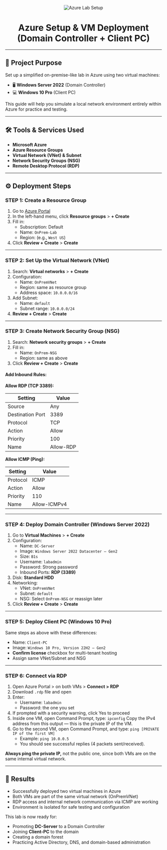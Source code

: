 <p align="center">
  <img src="https://upload.wikimedia.org/wikipedia/commons/f/fa/Microsoft_Azure.svg" alt="Azure Lab Setup" />
</p>

<h1 align="center">Azure Setup & VM Deployment (Domain Controller + Client PC)</h1>

---

## 🎯 Project Purpose

Set up a simplified on-premise-like lab in Azure using two virtual machines:

- 🖥️ **Windows Server 2022** (Domain Controller)  
- 💻 **Windows 10 Pro** (Client PC)

This guide will help you simulate a local network environment entirely within Azure for practice and testing.

---

## 🛠️ Tools & Services Used

- **Microsoft Azure** 
- **Azure Resource Groups**
- **Virtual Network (VNet) & Subnet**
- **Network Security Groups (NSG)**
- **Remote Desktop Protocol (RDP)**

---

## ⚙️ Deployment Steps

### STEP 1: Create a Resource Group

1. Go to [Azure Portal](https://portal.azure.com)  
2. In the left-hand menu, click **Resource groups** > **+ Create**  
3. Fill in:
   - Subscription: Default  
   - Name: `OnPrem-Lab`  
   - Region: (e.g., `West US`)  
4. Click **Review + Create** > **Create**

---

### STEP 2: Set Up the Virtual Network (VNet)

1. Search: **Virtual networks** > **+ Create**  
2. Configuration:
   - Name: `OnPremVNet`  
   - Region: same as resource group  
   - Address space: `10.0.0.0/16`  
3. Add Subnet:
   - Name: `default`  
   - Subnet range: `10.0.0.0/24`  
4. **Review + Create** > **Create**

---

### STEP 3: Create Network Security Group (NSG)

1. Search: **Network security groups** > **+ Create**  
2. Fill in:
   - Name: `OnPrem-NSG`  
   - Region: same as above  
3. Click **Review + Create** > **Create**

#### Add Inbound Rules:

**Allow RDP (TCP 3389):**

| Setting           | Value       |
|------------------|-------------|
| Source           | Any         |
| Destination Port | 3389        |
| Protocol         | TCP         |
| Action           | Allow       |
| Priority         | 100         |
| Name             | Allow-RDP   |

**Allow ICMP (Ping):**

| Setting           | Value        |
|------------------|--------------|
| Protocol         | ICMP         |
| Action           | Allow        |
| Priority         | 110          |
| Name             | Allow-ICMPv4 |

---

### STEP 4: Deploy Domain Controller (Windows Server 2022)

1. Go to **Virtual Machines** > **+ Create**  
2. Configuration:
   - Name: `DC-Server`  
   - Image: `Windows Server 2022 Datacenter – Gen2`  
   - Size: `B1s`  
   - Username: `labadmin`  
   - Password: Strong password  
   - Inbound Ports: **RDP (3389)**  
3. Disk: **Standard HDD**
4. Networking:
   - VNet: `OnPremVNet`  
   - Subnet: `default`  
   - NSG: Select `OnPrem-NSG` or reassign later  
5. Click **Review + Create** > **Create**

---

### STEP 5: Deploy Client PC (Windows 10 Pro)

Same steps as above with these differences:

- Name: `Client-PC`  
- Image: `Windows 10 Pro, Version 22H2 – Gen2`  
- **Confirm license** checkbox for multi-tenant hosting  
- Assign same VNet/Subnet and NSG

---

### STEP 6: Connect via RDP

1. Open Azure Portal > on both VMs > **Connect > RDP**  
2. Download `.rdp` file and open  
3. Enter:
   - Username: `labadmin`  
   - Password: the one you set  
4. If prompted with a security warning, click Yes to proceed
5. Inside one VM, open Command Prompt, type: `ipconfig`
   Copy the IPv4 address from this output — this is the private IP of the VM.
6. Go to the second VM, open Command Prompt, and type: `ping [PRIVATE IP of the first VM]`
   - Example: `ping 10.0.0.5`
   - You should see successful replies (4 packets sent/received).

**Always ping the private IP,** not the public one, since both VMs are on the same internal virtual network.

---

## 📝 Results

- Successfully deployed two virtual machines in Azure  
- Both VMs are part of the same virtual network (OnPremVNet)  
- RDP access and internal network communication via ICMP are working  
- Environment is isolated for safe testing and configuration  

This lab is now ready for:

- Promoting **DC-Server** to a Domain Controller   
- Joining **Client-PC** to the domain
- Creating a domain forest 
- Practicing Active Directory, DNS, and domain-based administration 
